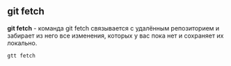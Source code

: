## git fetch

**git fetch** - команда git fetch связывается с удалённым репозиторием и забирает из него все изменения, которых у вас пока нет и сохраняет их локально.
```bash=
gtt fetch
```